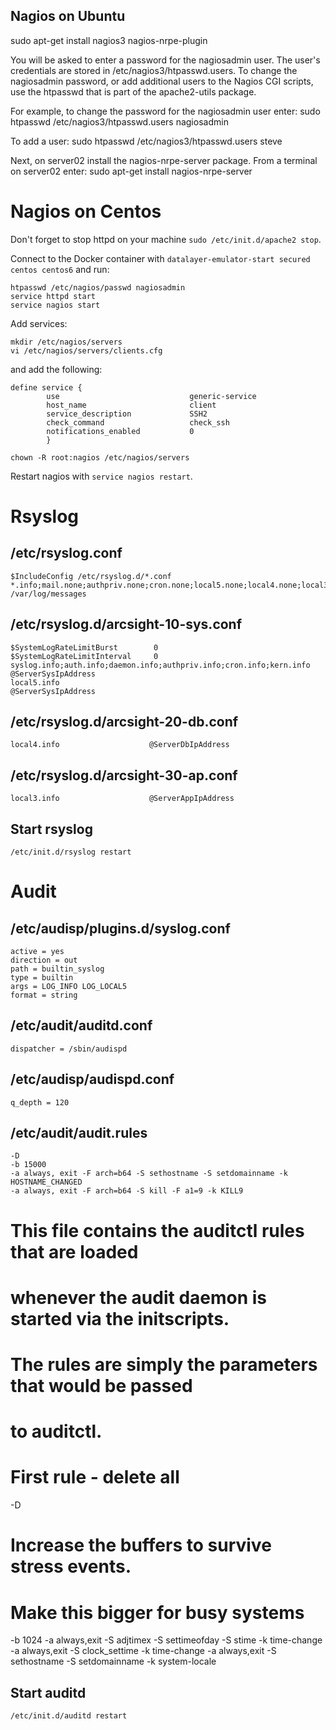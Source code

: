 ## Nagios on Ubuntu

sudo apt-get install nagios3 nagios-nrpe-plugin

You will be asked to enter a password for the nagiosadmin user. The user's credentials are stored in /etc/nagios3/htpasswd.users. To change the nagiosadmin password, or add additional users to the Nagios CGI scripts, use the htpasswd that is part of the apache2-utils package.

For example, to change the password for the nagiosadmin user enter:
sudo htpasswd /etc/nagios3/htpasswd.users nagiosadmin

To add a user:
sudo htpasswd /etc/nagios3/htpasswd.users steve

Next, on server02 install the nagios-nrpe-server package. From a terminal on server02 enter:
sudo apt-get install nagios-nrpe-server

# Nagios on Centos

Don't forget to stop httpd on your machine `sudo /etc/init.d/apache2 stop`.

Connect to the Docker container with `datalayer-emulator-start secured centos centos6` and run:

```
htpasswd /etc/nagios/passwd nagiosadmin
service httpd start
service nagios start
```

Add services:

```
mkdir /etc/nagios/servers
vi /etc/nagios/servers/clients.cfg
```

and add the following:

```
define service {
        use                             generic-service
        host_name                       client
        service_description             SSH2
        check_command                   check_ssh
        notifications_enabled           0
        }
```

```
chown -R root:nagios /etc/nagios/servers
```

Restart nagios with `service nagios restart`.

# Rsyslog

## /etc/rsyslog.conf

```
$IncludeConfig /etc/rsyslog.d/*.conf
*.info;mail.none;authpriv.none;cron.none;local5.none;local4.none;local3.none    /var/log/messages
```

## /etc/rsyslog.d/arcsight-10-sys.conf

```
$SystemLogRateLimitBurst        0
$SystemLogRateLimitInterval     0                                                                     
syslog.info;auth.info;daemon.info;authpriv.info;cron.info;kern.info             @ServerSysIpAddress
local5.info                                                                     @ServerSysIpAddress
```

## /etc/rsyslog.d/arcsight-20-db.conf

```
local4.info                    @ServerDbIpAddress
```

## /etc/rsyslog.d/arcsight-30-ap.conf

```
local3.info                    @ServerAppIpAddress
```

## Start rsyslog

```
/etc/init.d/rsyslog restart
```

# Audit

## /etc/audisp/plugins.d/syslog.conf

```
active = yes
direction = out
path = builtin_syslog
type = builtin
args = LOG_INFO LOG_LOCAL5
format = string
```

## /etc/audit/auditd.conf

```
dispatcher = /sbin/audispd
```

## /etc/audisp/audispd.conf

```
q_depth = 120
```

## /etc/audit/audit.rules

```
-D
-b 15000
-a always, exit -F arch=b64 -S sethostname -S setdomainname -k HOSTNAME_CHANGED
-a always, exit -F arch=b64 -S kill -F a1=9 -k KILL9
```

# This file contains the auditctl rules that are loaded
# whenever the audit daemon is started via the initscripts.
# The rules are simply the parameters that would be passed
# to auditctl.
# First rule - delete all
-D

# Increase the buffers to survive stress events. 
# Make this bigger for busy systems 
-b 1024 -a always,exit -S adjtimex -S settimeofday -S stime -k time-change
-a always,exit -S clock_settime -k time-change 
-a always,exit -S sethostname -S setdomainname -k system-locale 

## Start auditd

```
/etc/init.d/auditd restart
```
